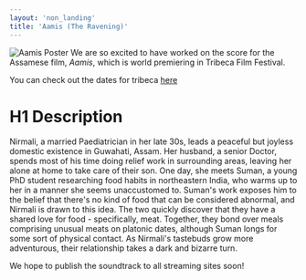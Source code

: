 ```yaml
---
layout: 'non_landing'
title: 'Aamis (The Ravening)'
---
```

![Aamis Poster](https://pbs.twimg.com/media/D40pjorUwAE4BGz.jpg:large "Aamis Film Poster")
We are so excited to have worked on the score for the Assamese film, *Aamis*, which is world premiering in Tribeca Film Festival.

You can check out the dates for tribeca [here](http://www.tribecafilm.com/filmguide/aamis-2019)

# H1 Description

Nirmali, a married Paediatrician in her late 30s, leads a peaceful but joyless domestic existence in Guwahati, Assam. Her husband, a senior Doctor, spends most of his time doing relief work in surrounding areas, leaving her alone at home to take care of their son. One day, she meets Suman, a young PhD student researching food habits in northeastern India, who warms up to her in a manner she seems unaccustomed to. Suman's work exposes him to the belief that there's no kind of food that can be considered abnormal, and Nirmali is drawn to this idea. The two quickly discover that they have a shared love for food - specifically, meat. Together, they bond over meals comprising unusual meats on platonic dates, although Suman longs for some sort of physical contact. As Nirmali's tastebuds grow more adventurous, their relationship takes a dark and bizarre turn.

We hope to publish the soundtrack to all streaming sites soon!